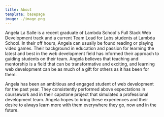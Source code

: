 ```yaml
---
title: About
template: basepage
image: ./image.png
---
```


Angela La Salle is a recent graduate of Lambda School's Full Stack Web Development track and a current Team Lead for Labs students at Lambda School. In their off hours, Angela can usually be found reading or playing video games. Their background in education and passion for learning the latest and best in the web development field has informed their approach to guiding students on their team. Angela believes that teaching and mentorship is a field that can be transformative and exciting, and learning web development can be as much of a gift for others as it has been for them.

Angela has been an ambitious and engaged student of web development for the past year. They consistently performed above expectations in coursework and in their capstone project that simulated a professional development team. Angela hopes to bring these experiences and their desire to always learn more with them everywhere they go, now and in the future.